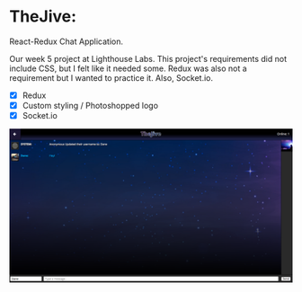 # TheJive:
React-Redux Chat Application.

Our week 5 project at Lighthouse Labs. This project's requirements did not include CSS, but I felt like it needed some. Redux was also not a requirement but I wanted to practice it. Also, Socket.io.

- [x] Redux
- [x] Custom styling / Photoshopped logo
- [x] Socket.io

![Alt text](/website-screenshot.png?raw=true)
